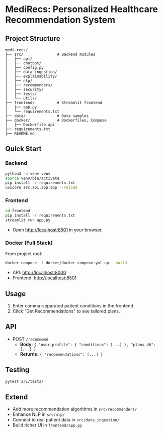 # MediRecs: Personalized Healthcare Recommendation System

## Project Structure

```
medi-recs/
├── src/               # Backend modules
│   ├── api/
│   ├── chatbox/
│   ├── config.py
│   ├── data_ingestion/
│   ├── explainability/
│   ├── nlp/
│   ├── recommenders/
│   ├── security/
│   ├── tests/
│   └── utils/
├── frontend/          # Streamlit frontend
│   ├── app.py
│   └── requirements.txt
├── data/              # Data samples
├── docker/            # Dockerfiles, Compose
│   ├── Dockerfile.api
├── requirements.txt
├── README.md
```

## Quick Start

### Backend

```bash
python3 -m venv venv
source venv/bin/activate
pip install -r requirements.txt
uvicorn src.api.app:app --reload
```

### Frontend

```bash
cd frontend
pip install -r requirements.txt
streamlit run app.py
```

- Open [http://localhost:8501](http://localhost:8501) in your browser.

### Docker (Full Stack)

From project root:

```bash
docker-compose -f docker/docker-compose.yml up --build
```

- API: [http://localhost:8000](http://localhost:8000)
- Frontend: [http://localhost:8501](http://localhost:8501)

## Usage

1. Enter comma-separated patient conditions in the frontend.
2. Click "Get Recommendations" to see tailored plans.

## API

- POST `/recommend`
  - **Body:** `{ "user_profile": { "conditions": [...] }, "plans_db": [...] }`
  - **Returns:** `{ "recommendations": [...] }`

## Testing

```bash
pytest src/tests/
```

## Extend

- Add more recommendation algorithms in `src/recommenders/`
- Enhance NLP in `src/nlp/`
- Connect to real patient data in `src/data_ingestion/`
- Build richer UI in `frontend/app.py`